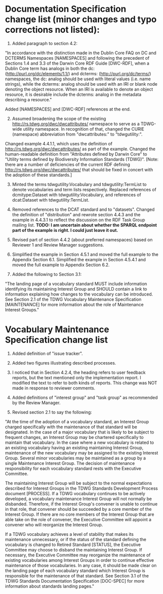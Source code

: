 # Documentation Specification change list (minor changes and typo corrections not listed):

1. Added paragraph to section 4.2:

"In accordance with the distinction made in the Dublin Core FAQ on DC and DCTERMS Namespaces [NAMESPACES] and following the precedent of Sections 1.4 and 3.3 of the Darwin Core RDF Guide [DWC-RDF], when a Dublin Core term has analogs in both the dc: (http://purl.org/dc/elements/1.1/) and dcterms: (http://purl.org/dc/terms/) namespaces, the dc: analog should be used with literal values (i.e. name strings), while the dcterms: analog should be used with an IRI or blank node denoting the object resource.  When an IRI is available to denote an object resource, it is desirable include the dcterms: analog in the metadata describing a resource."

Added [NAMESPACES] and [DWC-RDF] references at the end.

2. Assumed broadening the scope of the existing http://rs.tdwg.org/dwc/dwcattributes/ namespace to serve as a TDWG-wide utility namespace.  In recognition of that, changed the CURIE (namespace) abbreviation from "dwcattributes:" to "tdwgutility:".  

Changed example 4.4.1.1, which uses the definition of http://rs.tdwg.org/dwc/dwcattributes/ as part of the example.  Changed the human-readable definition from "Attributes defined by Darwin Core" to "Utility terms defined by Biodiversity Information Standards (TDWG)". [Note: there are a number of deficiencies of the current RDF defining http://rs.tdwg.org/dwc/dwcattributes/ that should be fixed in concert with the adoption of these standards.]

3. Minted the terms tdwgutility:Vocabulary and tdwgutility:TermList to denote vocabularies and term lists respectively.  Replaced references of dcmitype:Dataset with tdwgutility:Vocabulary, and references of dcat:Dataset with tdwgutility:TermList.

4. Removed references to the DCAT standard and to "datasets".  Changed the definition of "distribution" and rewrote section 4.4.3 and the example in 4.4.3.1 to reflect the discussion on the RDF Task Group mailing list.  **TODO: I am uncertain about whether the SPARQL endpoint part of the example is right.  I could just leave it out.**

5. Revised part of section 4.4.2 (about preferred namespaces) based on Reviewer 1 and Review Manager suggestions.  

6. Simplified the example in Section 4.5.1 and moved the full example to the Appendix Section 6.1.  Simplified the example in Section 4.5.4.1 and moved the full example to Appendix Section 6.2.

7. Added the following to Section 3.1:

"The landing page of a vocabulary standard MUST include information identifying its maintaining Interest Group and SHOULD contain a link to information explaining how changes to the vocabulary can be introduced. See Section 2.1 of the TDWG Vocabulary Maintenance Specification [MAINTENANCE] for more information about the role of Maintenance Interest Groups."

# Vocabulary Maintenance Specification change list

1. Added definition of "issue tracker".

2. Added two figures illustrating described processes.

3. I noticed that in Section 4.2.4, the heading refers to user feedback reports, but the text mentioned only the implementation report.  I modified the text to refer to both kinds of reports.  This change was NOT made in response to reviewer comments.

4. Added definitions of "interest group" and "task group" as recommended by the Review Manager.

5. Revised section 2.1 to say the following:

"At the time of the adoption of a vocabulary standard, an Interest Group charged specifically with the maintenance of that standard will be designated.  In the case of a major vocabulary that is likely to be subject to frequent changes, an Interest Group may be chartered specifically to maintain that vocabulary.  In the case where a new vocabulary is related to an existing vocabulary having an existing maintaining Interest Group, maintenance of the new vocabulary may be assigned to the existing Interest Group.  Several minor vocabularies may be maintained as a group by a single Maintenance Interest Group.  The decision of maintenance responsibility for each vocabulary standard rests with the Executive Committee.

The maintaining Interest Group will be subject to the normal expectations described for Interest Groups in the TDWG Standards Development Process document [PROCESS].  If a TDWG vocabulary continues to be actively developed, a vocabulary maintenance Interest Group will not normally be disbanded.  Therefore, if the Interest Group's convener is unable to continue in that role, that convener should be succeeded by a core member of the Interest Group.  If there are no core members of the Interest Group that are able take on the role of convener, the Executive Committee will appoint a convener who will reorganize the Interest Group.  

If a TDWG vocabulary achieves a level of stability that makes its maintenance unnecessary, or if the status of the standard defining the vocabulary is changed to Retired Standard [STATUS], the Executive Committee may choose to disband the maintaining Interest Group.  If necessary, the Executive Committee may reorganize the maintenance of existing vocabularies among Interest Groups in order to continue effective maintenance of those vocabularies.  In any case, it should be made clear on the landing page of each vocabulary standard which Interest Group is responsible for the maintenance of that standard.  See Section 3.1 of the TDWG Standards Documentation Specification [DOC-SPEC] for more information about standards landing pages."
